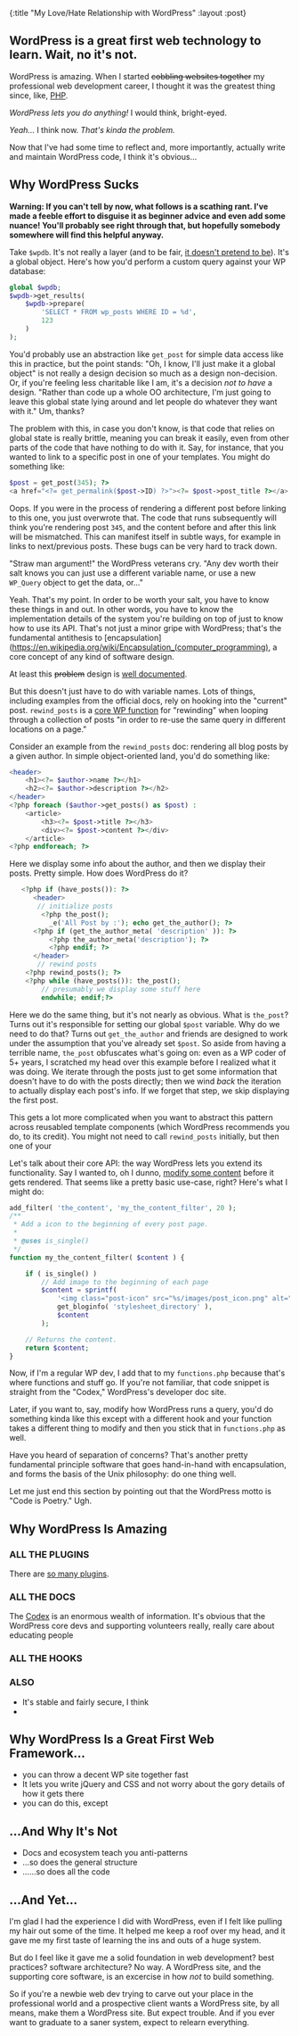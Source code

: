 {:title "My Love/Hate Relationship with WordPress"
 :layout :post}

## WordPress is a great first web technology to learn. Wait, no it's not.

WordPress is amazing. When I started ~~cobbling websites together~~ my professional web development career, I thought it was the greatest thing since, like, [PHP](https://eev.ee/blog/2012/04/09/php-a-fractal-of-bad-design/).

*WordPress lets you do anything!* I would think, bright-eyed.

*Yeah...* I think now. *That's kinda the problem.*

Now that I've had some time to reflect and, more importantly, actually write and maintain WordPress code, I think it's obvious...

## Why WordPress Sucks

**Warning: If you can't tell by now, what follows is a scathing rant. I've made a feeble effort to disguise it as beginner advice and even add some nuance! You'll probably see right through that, but hopefully somebody somewhere will find this helpful anyway.**

Take `$wpdb`. It's not really a layer (and to be fair, [it doesn't pretend to be](https://codex.wordpress.org/Class_Reference/wpdb)). It's a global object. Here's how you'd perform a custom query against your WP database:

```php
global $wpdb;
$wpdb->get_results(
    $wpdb->prepare(
        'SELECT * FROM wp_posts WHERE ID = %d',
        123
    )
);
```

You'd probably use an abstraction like `get_post` for simple data access like this in practice, but the point stands: "Oh, I know, I'll just make it a global object" is not really a design decision so much as a design non-decision. Or, if you're feeling less charitable like I am, it's a decision *not to have* a design. "Rather than code up a whole OO architecture, I'm just going to leave this global state lying around and let people do whatever they want with it." Um, thanks?

The problem with this, in case you don't know, is that code that relies on global state is really brittle, meaning you can break it easily, even from other parts of the code that have nothing to do with it. Say, for instance, that you wanted to link to a specific post in one of your templates. You might do something like:

```php
$post = get_post(345); ?>
<a href="<?= get_permalink($post->ID) ?>"><?= $post->post_title ?></a>
```

Oops. If you were in the process of rendering a different post before linking to this one, you just overwrote that. The code that runs subsequently will think you're rendering post `345`, and the content before and after this link will be mismatched. This can manifest itself in subtle ways, for example in links to next/previous posts. These bugs can be very hard to track down.

"Straw man argument!" the WordPress veterans cry. "Any dev worth their salt knows you can just use a different variable name, or use a new `WP_Query` object to get the data, or..."

Yeah. That's my point. In order to be worth your salt, you have to know these things in and out. In other words, you have to know the implementation details of the system you're building on top of just to know how to use its API. That's not just a minor gripe with WordPress; that's the fundamental antithesis to [encapsulation](https://en.wikipedia.org/wiki/Encapsulation_(computer_programming), a core concept of any kind of software design.

At least this ~~problem~~ design is [well documented](https://codex.wordpress.org/Global_Variables).

But this doesn't just have to do with variable names. Lots of things, including examples from the official docs, rely on hooking into the "current" post. `rewind_posts` is a [core WP function](https://codex.wordpress.org/Function_Reference/rewind_posts) for "rewinding" when looping through a collection of posts "in order to re-use the same query in different locations on a page."

Consider an example from the `rewind_posts` doc: rendering all blog posts by a given author. In simple object-oriented land, you'd do something like:

```php
<header>
    <h1><?= $author->name ?></h1>
    <h2><?= $author->description ?></h2>
</header>
<?php foreach ($author->get_posts() as $post) :
    <article>
        <h3><?= $post->title ?></h3>
        <div><?= $post->content ?></div>
    </article>
<?php endforeach; ?>
```

Here we display some info about the author, and then we display their posts. Pretty simple. How does WordPress do it?

```php
   <?php if (have_posts()): ?>
      <header>
       // initialize posts
        <?php the_post(); 
          _e('All Post by :'); echo get_the_author(); ?>
      <?php if (get_the_author_meta( 'description' )): ?>
          <?php the_author_meta('description'); ?>
          <?php endif; ?>
      </header>
       // rewind posts
    <?php rewind_posts(); ?> 
    <?php while (have_posts()): the_post();
        // presumably we display some stuff here
        endwhile; endif;?>
```

Here we do the same thing, but it's not nearly as obvious. What is `the_post`? Turns out it's responsible for setting our global `$post` variable. Why do we need to do that? Turns out `get_the_author` and friends are designed to work under the assumption that you've already set `$post`. So aside from having a terrible name, `the_post` obfuscates what's going on: even as a WP coder of 5+ years, I scratched my head over this example before I realized what it was doing. We iterate through the posts just to get some information that doesn't have to do with the posts directly; then we wind *back* the iteration to actually display each post's info. If we forget that step, we skip displaying the first post.

This gets a lot more complicated when you want to abstract this pattern across reusabled template components (which WordPress recommends you do, to its credit). You might not need to call `rewind_posts` initially, but then one of your 

Let's talk about their core API: the way WordPress lets you extend its functionality. Say I wanted to, oh I dunno, [modify some content](https://codex.wordpress.org/Plugin_API/Filter_Reference/the_content) before it gets rendered. That seems like a pretty basic use-case, right? Here's what I might do:

```php
add_filter( 'the_content', 'my_the_content_filter', 20 );
/**
 * Add a icon to the beginning of every post page.
 *
 * @uses is_single()
 */
function my_the_content_filter( $content ) {

    if ( is_single() )
        // Add image to the beginning of each page
        $content = sprintf(
            '<img class="post-icon" src="%s/images/post_icon.png" alt="Post icon" title=""/>%s',
            get_bloginfo( 'stylesheet_directory' ),
            $content
        );

    // Returns the content.
    return $content;
}
```

Now, if I'm a regular WP dev, I add that to my `functions.php` because that's where functions and stuff go. If you're not familiar, that code snippet is straight from the "Codex," WordPress's developer doc site.

Later, if you want to, say, modify how WordPress runs a query, you'd do something kinda like this except with a different hook and your function takes a different thing to modify and then you stick that in `functions.php` as well.

Have you heard of separation of concerns? That's another pretty fundamental principle software that goes hand-in-hand with encapsulation, and forms the basis of the Unix philosophy: do one thing well.

Let me just end this section by pointing out that the WordPress motto is "Code is Poetry." Ugh.

## Why WordPress Is Amazing

### ALL THE PLUGINS

There are [so many plugins](https://wordpress.org/plugins/).

### ALL THE DOCS

The [Codex](https://codex.wordpress.org/Plugin_API/Filter_Reference/) is an enormous wealth of information. It's obvious that the WordPress core devs and supporting volunteers really, really care about educating people 

### ALL THE HOOKS

### ALSO

* It's stable and fairly secure, I think
* 

## Why WordPress Is a Great First Web Framework...

* you can throw a decent WP site together fast
* It lets you write jQuery and CSS and not worry about the gory details of how it gets there
* you can do this, except

## ...And Why It's Not

* Docs and ecosystem teach you anti-patterns
* ...so does the general structure
* ......so does all the code

## ...And Yet...

I'm glad I had the experience I did with WordPress, even if I felt like pulling my hair out some of the time. It helped me keep a roof over my head, and it gave me my first taste of learning the ins and outs of a huge system. 

But do I feel like it gave me a solid foundation in web development? best practices? software architecture? No way. A WordPress site, and the supporting core software, is an excercise in how *not* to build something.

So if you're a newbie web dev trying to carve out your place in the professional world and a prospective client wants a WordPress site, by all means, make them a WordPress site. But expect trouble. And if you ever want to graduate to a saner system, expect to relearn everything.
